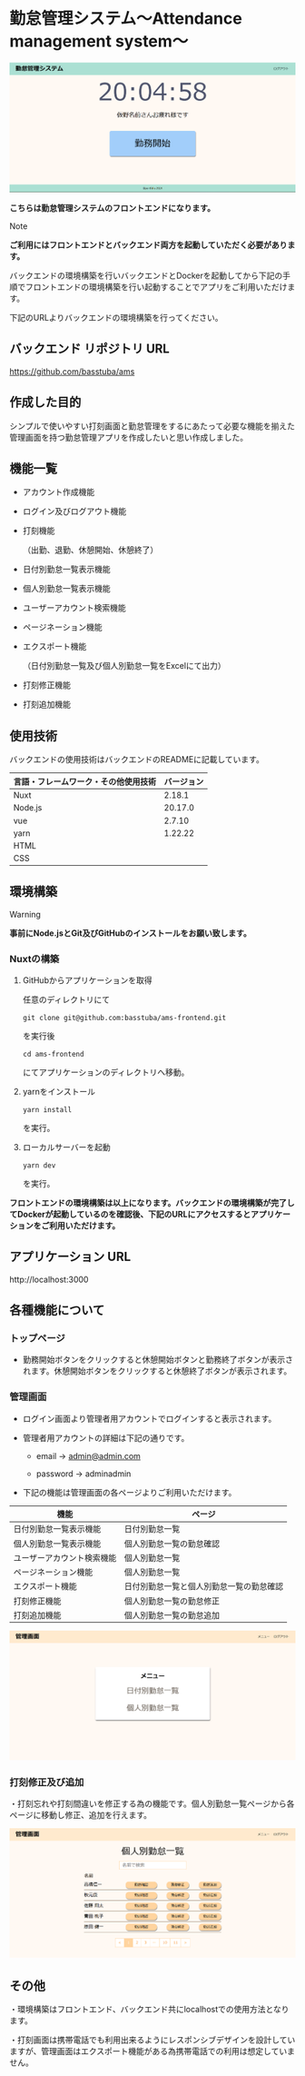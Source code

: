 # 勤怠管理システム～Attendance management system～

![トップページ](readme_image/AmsTopPage.png)

**こちらは勤怠管理システムのフロントエンドになります。**

> [!Note]
> **ご利用にはフロントエンドとバックエンド両方を起動していただく必要があります。**

バックエンドの環境構築を行いバックエンドとDockerを起動してから下記の手順でフロントエンドの環境構築を行い起動することでアプリをご利用いただけます。

下記のURLよりバックエンドの環境構築を行ってください。

## バックエンド リポジトリ URL

https://github.com/basstuba/ams

## 作成した目的

シンプルで使いやすい打刻画面と勤怠管理をするにあたって必要な機能を揃えた管理画面を持つ勤怠管理アプリを作成したいと思い作成しました。

## 機能一覧

- アカウント作成機能

- ログイン及びログアウト機能

- 打刻機能

   （出勤、退勤、休憩開始、休憩終了）

- 日付別勤怠一覧表示機能

- 個人別勤怠一覧表示機能

- ユーザーアカウント検索機能

- ページネーション機能

- エクスポート機能

   （日付別勤怠一覧及び個人別勤怠一覧をExcelにて出力）

- 打刻修正機能

- 打刻追加機能

## 使用技術

バックエンドの使用技術はバックエンドのREADMEに記載しています。

| 言語・フレームワーク・その他使用技術 | バージョン |
| ------------------ | ----------|
| Nuxt               | 2.18.1    |
| Node.js            | 20.17.0   |
| vue                | 2.7.10    |
| yarn               | 1.22.22   |
| HTML               |           |
| CSS                |           |

## 環境構築

> [!Warning]
> **事前にNode.jsとGit及びGitHubのインストールをお願い致します。**

### Nuxtの構築

1. GitHubからアプリケーションを取得
   
   任意のディレクトリにて
   ```
   git clone git@github.com:basstuba/ams-frontend.git
   ```
   を実行後
  
   ```
   cd ams-frontend
   ```
   にてアプリケーションのディレクトリへ移動。
  
2. yarnをインストール
   ```
   yarn install
   ```
   を実行。
  
3. ローカルサーバーを起動
   ```
   yarn dev
   ```
   を実行。

**フロントエンドの環境構築は以上になります。バックエンドの環境構築が完了してDockerが起動しているのを確認後、下記のURLにアクセスするとアプリケーションをご利用いただけます。**

## アプリケーション URL

http://localhost:3000
  
## 各種機能について

### トップページ

- 勤務開始ボタンをクリックすると休憩開始ボタンと勤務終了ボタンが表示されます。休憩開始ボタンをクリックすると休憩終了ボタンが表示されます。

### 管理画面

- ログイン画面より管理者用アカウントでログインすると表示されます。
  
- 管理者用アカウントの詳細は下記の通りです。

  - email -> admin@admin.com

  - password -> adminadmin

- 下記の機能は管理画面の各ページよりご利用いただけます。

| 機能        | ページ     |
| ------------------------ | ----------------------------------- |
| 日付別勤怠一覧表示機能     | 日付別勤怠一覧                        |
| 個人別勤怠一覧表示機能     | 個人別勤怠一覧の勤怠確認               |
| ユーザーアカウント検索機能 | 個人別勤怠一覧                        |
| ページネーション機能       | 個人別勤怠一覧                        |
| エクスポート機能          | 日付別勤怠一覧と個人別勤怠一覧の勤怠確認 |
| 打刻修正機能              | 個人別勤怠一覧の勤怠修正               |
| 打刻追加機能              | 個人別勤怠一覧の勤怠追加               |

![管理画面](readme_image/AmsAdminPage.png)


### 打刻修正及び追加

・打刻忘れや打刻間違いを修正する為の機能です。個人別勤怠一覧ページから各ページに移動し修正、追加を行えます。

![個人別勤怠一覧](readme_image/AmsAllUserPage.png)

## その他

・環境構築はフロントエンド、バックエンド共にlocalhostでの使用方法となります。

・打刻画面は携帯電話でも利用出来るようにレスポンシブデザインを設計していますが、管理画面はエクスポート機能がある為携帯電話での利用は想定していません。



